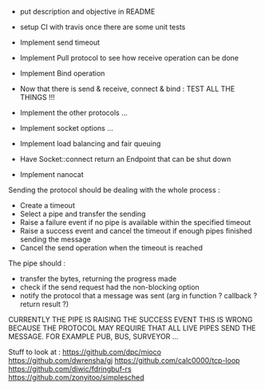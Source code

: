  - put description and objective in README
 - setup CI with travis once there are some unit tests

 - Implement send timeout
 - Implement Pull protocol to see how receive operation can be done
 - Implement Bind operation
 - Now that there is send & receive, connect & bind : TEST ALL THE THINGS !!!
 - Implement the other protocols ...
 - Implement socket options ...
 - Implement load balancing and fair queuing
 - Have Socket::connect return an Endpoint that can be shut down
 - Implement nanocat

Sending the protocol should be dealing with the whole process :
 - Create a timeout
 - Select a pipe and transfer the sending
 - Raise a failure event if no pipe is available within the specified timeout
 - Raise a success event and cancel the timeout if enough pipes finished sending the message
 - Cancel the send operation when the timeout is reached

The pipe should :
 - transfer the bytes, returning the progress made
 - check if the send request had the non-blocking option
 - notify the protocol that a message was sent (arg in function ? callback ? return result ?)

CURRENTLY THE PIPE IS RAISING THE SUCCESS EVENT
THIS IS WRONG BECAUSE THE PROTOCOL MAY REQUIRE 
THAT ALL LIVE PIPES SEND THE MESSAGE.
FOR EXAMPLE PUB, BUS, SURVEYOR ...


Stuff to look at :
https://github.com/dpc/mioco
https://github.com/dwrensha/gj
https://github.com/calc0000/tcp-loop
https://github.com/diwic/fdringbuf-rs
https://github.com/zonyitoo/simplesched
